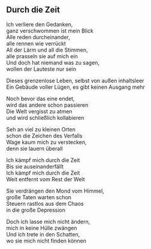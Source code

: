 ## Durch die Zeit

Ich verliere den Gedanken,  
ganz verschwommen ist mein Blick  
Alle reden durcheinander,  
alle rennen wie verrückt  
All der Lärm und all die Stimmen,  
alle prasseln sie auf mich ein  
Und doch hat niemand was zu sagen,  
wollen der Lauteste nur sein

Dieses grenzenlose Leben, selbst von außen inhaltsleer  
Ein Gebäude voller Lügen, es gibt keinen Ausgang mehr

Noch bevor das eine endet,  
wird das andere schon passieren  
Die Welt vergisst zu atmen  
und wird schließlich kollabieren

Seh an viel zu kleinen Orten  
schon die Zeichen des Verfalls  
Wage kaum mich zu verstecken,  
denn sie lauern überall

Ich kämpf mich durch die Zeit  
Bis sie auseinanderfällt  
Ich kämpf mich durch die Zeit  
Weit entfernt vom Rest der Welt

Sie verdrängen den Mond vom Himmel,  
große Taten warten schon  
Steuern rastlos aus dem Chaos  
in die große Depression

Doch ich lasse mich nicht ändern,  
mich in keine Hülle zwängen  
Und ich trete in den Schatten,  
wo sie mich nicht finden können
